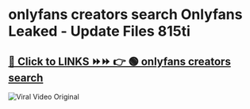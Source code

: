 
 # onlyfans creators search Onlyfans Leaked - Update Files 815ti

## <h2><a href="https://clipsfans.com/onlyfans_creators_search&ref=git">🔗 Click to LINKS ⏩⏩ 👉 🟢 onlyfans creators search </a></h2>

<a href="https://clipsfans.com/onlyfans_creators_search&ref=git" rel="nofollow" data-target="animated-image.originalLink"><img src="https://i.ibb.co.com/xMMVF88/686577567.gif" alt="Viral Video Original" style="max-width: 100%; display: inline-block;" data-target="animated-image.originalImage"></a>

